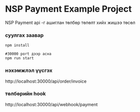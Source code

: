 # NSP Payment Example Project

NSP Payment api -г ашиглан төлбөр төлөлт хийх жишээ төсөл

### суулгах заавар
```
npm install

#30000 port дээр асна
npm run start 

```

### нэхэмжлэл үүсгэх
http://localhost:30000/api/order/invoice

### төлбөрийн hook
http://localhost:30000/api/webhook/payment


